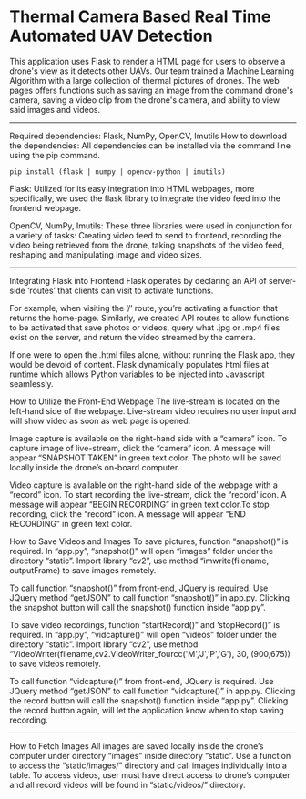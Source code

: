 # Thermal Camera Based Real Time Automated UAV Detection

This application uses Flask to render a HTML page for users to observe a drone's view as it detects other UAVs. Our team trained a Machine Learning Algorithm with a large collection of thermal pictures of drones. The web pages offers functions such as saving an image from the command drone's camera, saving a video clip from the drone's camera, and ability to view said images and videos.

---
Required dependencies: Flask, NumPy, OpenCV, Imutils
How to download the dependencies: All dependencies can be installed via the command line using the pip command.
	
	pip install (flask | numpy | opencv-python | imutils)
	
Flask: Utilized for its easy integration into HTML webpages, more specifically, we used the flask library to integrate the video feed into the frontend webpage.

OpenCV, NumPy, Imutils: These three libraries were used in conjunction for a variety of tasks: Creating video feed to send to frontend, recording the video being retrieved from the drone, taking snapshots of the video feed, reshaping and manipulating image and video sizes. 

---
Integrating Flask into Frontend
Flask operates by declaring an API of server-side ‘routes’ that clients can visit to activate functions.

For example, when visiting the ‘/’ route, you’re activating a function that returns the home-page. Similarly, we created API routes to allow functions to be activated that save photos or videos, query what .jpg or .mp4 files exist on the server, and return the video streamed by the camera.

If one were to open the .html files alone, without running the Flask app, they would be devoid of content. Flask dynamically populates html files at runtime which allows Python variables to be injected into Javascript seamlessly.

How to Utilize the Front-End Webpage
The live-stream is located on the left-hand side of the webpage. Live-stream video requires no user input and will show video as soon as web page is opened.

Image capture is available on the right-hand side with a “camera” icon. To capture image of live-stream, click the “camera” icon. A message will appear “SNAPSHOT TAKEN” in green text color. The photo will be saved locally inside the drone’s on-board computer.

Video capture is available on the right-hand side of the webpage with a “record” icon. To start recording the live-stream, click the “record’ icon. A message will appear “BEGIN RECORDING” in green text color.To stop recording, click the “record” icon. A message will appear “END RECORDING” in green text color.

How to Save Videos and Images
To save pictures, function “snapshot()” is required. In “app.py”, “snapshot()” will open “images” folder under the directory “static”. Import library “cv2”, use method “imwrite(filename, outputFrame) to save images remotely. 

To call function “snapshot()” from front-end, JQuery is required. Use JQuery method “getJSON” to call function “snapshot()” in app.py. Clicking the snapshot button will call the snapshot() function inside “app.py”.

To save video recordings, function “startRecord()” and ‘stopRecord()” is required. In “app.py”, “vidcapture()” will open “videos” folder under the directory “static”. Import library “cv2”, use method “VideoWriter(filename,cv2.VideoWriter_fourcc('M','J','P','G'), 30, (900,675)) to save videos remotely. 

To call function “vidcapture()” from front-end, JQuery is required. Use JQuery method “getJSON” to call function “vidcapture()” in app.py. Clicking the record button will call the snapshot() function inside “app.py”. Clicking the record button again, will let the application know when to stop saving recording.

---
How to Fetch Images
All images are saved locally inside the drone’s computer under directory “images” inside directory “static”. Use a function to access the “static/images/” directory and call images individually into a table. To access videos, user must have direct access to drone’s computer and all record videos will be found in “static/videos/” directory.
